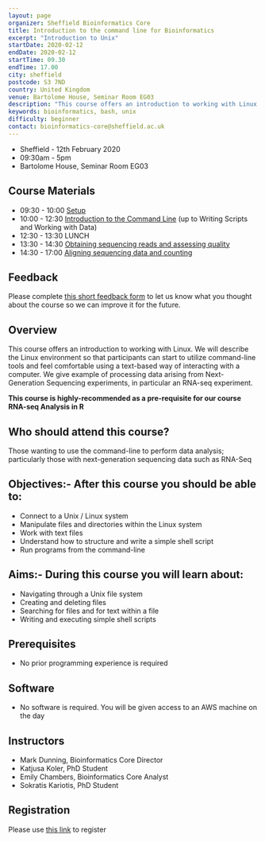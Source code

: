 ```yaml
---
layout: page
organizer: Sheffield Bioinformatics Core
title: Introduction to the command line for Bioinformatics
excerpt: "Introduction to Unix"
startDate: 2020-02-12
endDate: 2020-02-12
startTime: 09.30
endTime: 17.00
city: sheffield
postcode: S3 7ND
country: United Kingdom
venue: Bartolome House, Seminar Room EG03
description: "This course offers an introduction to working with Linux. We will describe the Linux environment so that participants can start to utilize command-line tools and feel comfortable using a text-based way of interacting with a computer. We will use a case study of dealing with next-generation sequencing data"
keywords: bioinformatics, bash, unix
difficulty: beginner
contact: bioinformatics-core@sheffield.ac.uk
---
```


- Sheffield - 12th February 2020
- 09:30am - 5pm
- Bartolome House, Seminar Room EG03


## Course Materials

- 09:30 - 10:00 [Setup](https://sbc.shef.ac.uk/workshops/2020-02-12-command-line/setup.nb.html)
- 10:00 - 12:30 [Introduction to the Command Line](https://datacarpentry.org/shell-genomics/01-introduction/) (up to Writing Scripts and Working with Data)
- 12:30 - 13:30 LUNCH
- 13:30 - 14:30 [Obtaining sequencing reads and assessing quality](https://sbc.shef.ac.uk/workshops/2020-02-12-command-line/read-quality.nb.html)
- 14:30 - 17:00 [Aligning sequencing data and counting](https://sbc.shef.ac.uk/workshops/2020-02-12-command-line/align-and-quantification.nb.html)

## Feedback

Please complete [this short feedback form](https://docs.google.com/forms/d/e/1FAIpQLSem5y6u-syTwJTMXHzm_l4G7cokAAZ_KIoyQwwcB9XHnPYgSA/viewform) to let us know what you thought about the course so we can improve it for the future.

## Overview

This course offers an introduction to working with Linux. We will describe the Linux environment so that participants can start to utilize command-line tools and feel comfortable using a text-based way of interacting with a computer. We give example of processing data arising from Next-Generation Sequencing experiments, in particular an RNA-seq experiment.

**This course is highly-recommended as a pre-requisite for our course RNA-seq Analysis in R**

## Who should attend this course?

Those wanting to use the command-line to perform data analysis; particularly those with next-generation sequencing data such as RNA-Seq

## Objectives:- After this course you should be able to:

- Connect to a Unix / Linux system
- Manipulate files and directories within the Linux system
- Work with text files
- Understand how to structure and write a simple shell script
- Run programs from the command-line

## Aims:- During this course you will learn about:

- Navigating through a Unix file system
- Creating and deleting files
- Searching for files and for text within a file
- Writing and executing simple shell scripts


## Prerequisites

- No prior programming experience is required

## Software

- No software is required. You will be given access to an AWS machine on the day

## Instructors

- Mark Dunning, Bioinformatics Core Director
- Katjusa Koler, PhD Student
- Emily Chambers, Bioinformatics Core Analyst
- Sokratis Kariotis, PhD Student

## Registration 

Please use [this link](https://onlineshop.shef.ac.uk/conferences-and-events/faculty-of-medicine-dentistry-and-health/neuroscience/introduction-to-the-command-line-for-bioinformatics-12th-feburary-2020) to register
